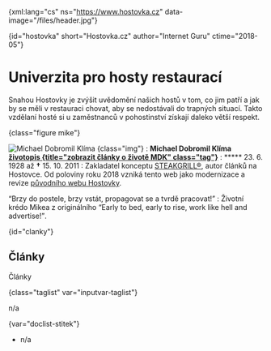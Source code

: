
{xml:lang="cs" ns="https://www.hostovka.cz" data-image="/files/header.jpg"}

{id="hostovka" short="Hostovka.cz" author="Internet Guru" ctime="2018-05"}

# Univerzita pro hosty restaurací

Snahou Hostovky je zvýšit uvědomění našich hostů v tom, co jim patří a jak by se měli v restauraci chovat, aby se nedostávali do trapných situací. Takto vzdělaní hosté si u zaměstnanců v pohostinství získají daleko větší respekt.

{class="figure mike"}

![Michael Dobromil Klíma][1] {class="img"}
:   **Michael Dobromil Klíma [životopis {title="zobrazit články o životě MDK" class="tag"}][2]**
:   ***** 23. 6. 1928 až **†** 15. 10. 2011
:   Zakladatel konceptu [STEAKGRILL®][3], autor článků na Hostovce. Od poloviny roku 2018 vzniká tento web jako modernizace a revize [původního webu Hostovky][4].

<q>Brzy do postele, brzy vstát, propagovat se a tvrdě pracovat!</q>
:   Životní krédo Mikea z originálního <q xml:lang="en">Early to bed, early to rise, work like hell and advertise!</q>.

{id="clanky"}

## Články

Články

{class="taglist" var="inputvar-taglist"}

n/a

{var="doclist-stitek"}

  * n/a

<!--
    <h id="otazky_a_odpovedi" short="Otázky a odpovědi">Často kladené dotazy</h>
    <desc>#desc</desc>
    <h id="kontakty">Kontakty</h>
    <desc>#desc</desc>
    <ul>
      <li>Restaurace Steakgrill</li>
      <li><a href="http://www.steakgrill.cz/kontakty">www.steakgrill.cz/kontakty</a></li>
    </ul>
-->

<!--     <p var="contactform-basic"></p> -->

 [1]: /files/preview/klima.jpg
 [2]: ?clanky=zivotopis#clanky-seznam
 [3]: https://www.steakgrill.cz
 [4]: http://2017.hostovka.cz

